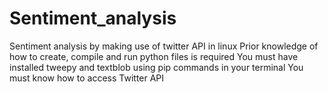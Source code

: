 # Sentiment_analysis
Sentiment analysis by making use of twitter API in linux
Prior knowledge of how to create, compile and run python files is required
You must have installed tweepy and textblob using pip commands in your terminal
You must know how to access Twitter API 
